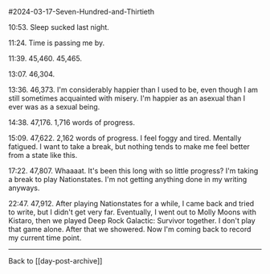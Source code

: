 #2024-03-17-Seven-Hundred-and-Thirtieth

10:53.  Sleep sucked last night.

11:24.  Time is passing me by.

11:39.  45,460.  45,465.

13:07.  46,304.

13:36.  46,373.  I'm considerably happier than I used to be, even though I am still sometimes acquainted with misery.  I'm happier as an asexual than I ever was as a sexual being.

14:38.  47,176.  1,716 words of progress.

15:09.  47,622.  2,162 words of progress.  I feel foggy and tired.  Mentally fatigued.  I want to take a break, but nothing tends to make me feel better from a state like this.

17:22.  47,807.  Whaaaat.  It's been this long with so little progress?  I'm taking a break to play Nationstates.  I'm not getting anything done in my writing anyways.

22:47.  47,912.  After playing Nationstates for a while, I came back and tried to write, but I didn't get very far.  Eventually, I went out to Molly Moons with Kistaro, then we played Deep Rock Galactic: Survivor together.  I don't play that game alone.  After that we showered.  Now I'm coming back to record my current time point.

---
Back to [[day-post-archive]]